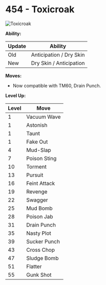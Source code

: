 # 454 - Toxicroak
![][454]

**Ability:**

Update | Ability
---    | ---
Old    | Anticipation / Dry Skin
New    | Dry Skin / Anticipation

**Moves:**

 - Now compatible with TM60, Drain Punch.

**Level Up:**

Level | Move
---   | ---
  1   | Vacuum Wave
  1   | Astonish
  1   | Taunt
  1   | Fake Out
  4   | Mud-Slap
  7   | Poison Sting
 10   | Torment
 13   | Pursuit
 16   | Feint Attack
 19   | Revenge
 22   | Swagger
 25   | Mud Bomb
 28   | Poison Jab
 31   | Drain Punch
 35   | Nasty Plot
 39   | Sucker Punch
 43   | Cross Chop
 47   | Sludge Bomb
 51   | Flatter
 55   | Gunk Shot



[454]: https://raw.githubusercontent.com/PokeAPI/sprites/master/sprites/pokemon/454.png "Toxicroak"
